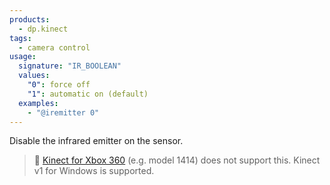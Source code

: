 ```yaml
---
products:
  - dp.kinect
tags:
  - camera control
usage:
  signature: "IR_BOOLEAN"
  values:
    "0": force off
    "1": automatic on (default)
  examples:
    - "@iremitter 0"
---
```


Disable the infrared emitter on the sensor.

> 📝 [Kinect for Xbox 360](../../_hardware/sensors/kinect-v1.md) (e.g. model 1414)
> does not support this. Kinect v1 for Windows is supported.
